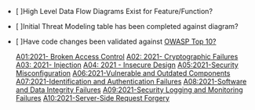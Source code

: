 - [ ]High Level Data Flow Diagrams Exist for Feature/Function?
- [ ]Initial Threat Modeling table has been completed against diagram?
- [ ]Have code changes been validated against [OWASP Top 10?](https://owasp.org/www-project-top-ten/)

    [A01:2021- Broken Access Control](https://owasp.org/Top10/A01_2021-Broken_Access_Control/)
    [A02: 2021- Cryptographic Failures](https://owasp.org/Top10/A02_2021-Cryptographic_Failures/)
    [A03: 2021- Injection](https://owasp.org/Top10/A03_2021-Injection/)
    [A04: 2021 - Insecure Design](https://owasp.org/Top10/A04_2021-Insecure_Design/)
    [A05:2021-Security Misconfiguration](https://owasp.org/Top10/A05_2021-Security_Misconfiguration/) 
    [A06:2021-Vulnerable and Outdated Components](https://owasp.org/Top10/A06_2021-Vulnerable_and_Outdated_Components/)
    [A07:2021-Identification and Authentication Failures](https://owasp.org/Top10/A07_2021-Identification_and_Authentication_Failures/)
    [A08:2021-Software and Data Integrity Failures](https://owasp.org/Top10/A08_2021-Software_and_Data_Integrity_Failures/)
    [A09:2021-Security Logging and Monitoring Failures](https://owasp.org/Top10/A09_2021-Security_Logging_and_Monitoring_Failures/)
    [A10:2021-Server-Side Request Forgery](https://owasp.org/Top10/A10_2021-Server-Side_Request_Forgery_%28SSRF%29/)
